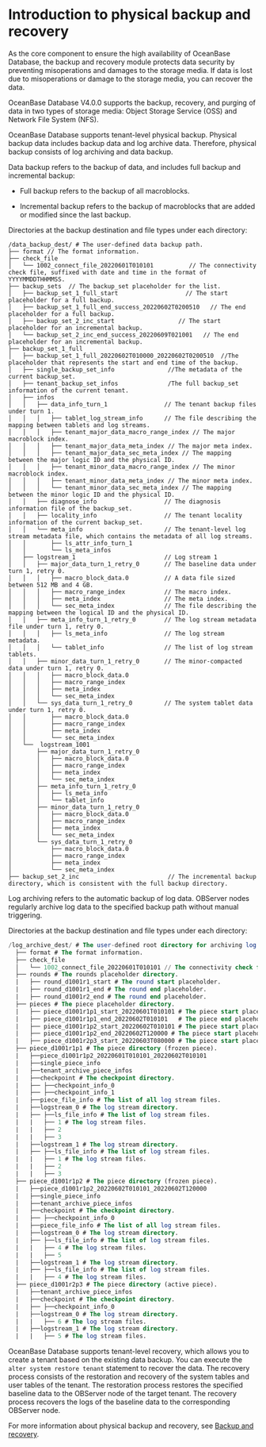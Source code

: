 # Introduction to physical backup and recovery

As the core component to ensure the high availability of OceanBase Database, the backup and recovery module protects data security by preventing misoperations and damages to the storage media. If data is lost due to misoperations or damage to the storage media, you can recover the data.

OceanBase Database V4.0.0 supports the backup, recovery, and purging of data in two types of storage media: Object Storage Service (OSS) and Network File System (NFS).

OceanBase Database supports tenant-level physical backup. Physical backup data includes backup data and log archive data. Therefore, physical backup consists of log archiving and data backup.

Data backup refers to the backup of data, and includes full backup and incremental backup:

* Full backup refers to the backup of all macroblocks.

* Incremental backup refers to the backup of macroblocks that are added or modified since the last backup.

Directories at the backup destination and file types under each directory:

```javasript
/data_backup_dest/ # The user-defined data backup path.
├── format // The format information.
├── check_file
│   └── 1002_connect_file_20220601T010101          // The connectivity check file, suffixed with date and time in the format of YYYYMMDDTHHMMSS.
├── backup_sets  // The backup_set placeholder for the list.
│   ├── backup_set_1_full_start                   // The start placeholder for a full backup.
│   ├── backup_set_1_full_end_success_20220602T0200510   // The end placeholder for a full backup.
│   ├── backup_set_2_inc_start                  // The start placeholder for an incremental backup.
│   └── backup_set_2_inc_end_success_20220609T021001   // The end placeholder for an incremental backup.
├── backup_set_1_full
│   ├── backup_set_1_full_20220602T010000_20220602T0200510  //The placeholder that represents the start and end time of the backup.
│   ├── single_backup_set_info               //The metadata of the current backup_set.
│   ├── tenant_backup_set_infos              /The full backup_set information of the current tenant.
│   ├── infos
│   │   ├── data_info_turn_1                // The tenant backup files under turn 1.
│   │   │   ├── tablet_log_stream_info      // The file describing the mapping between tablets and log streams.
│   │   │   ├── tenant_major_data_macro_range_index // The major macroblock index.
│   │   │   ├── tenant_major_data_meta_index // The major meta index.
│   │   │   ├── tenant_major_data_sec_meta_index // The mapping between the major logic ID and the physical ID.
│   │   │   ├── tenant_minor_data_macro_range_index // The minor macroblock index.
│   │   │   ├── tenant_minor_data_meta_index // The minor meta index.
│   │   │   └── tenant_minor_data_sec_meta_index // The mapping between the minor logic ID and the physical ID.
│   │   ├── diagnose_info                   // The diagnosis information file of the backup_set.
│   │   ├── locality_info                   // The tenant locality information of the current backup_set.
│   │   └── meta_info                       // The tenant-level log stream metadata file, which contains the metadata of all log streams.
│   │       ├── ls_attr_info_turn_1
│   │       └── ls_meta_infos
│   ├── logstream_1                         // Log stream 1
│   │   ├── major_data_turn_1_retry_0       // The baseline data under turn 1, retry 0.
│   │   │   ├── macro_block_data.0          // A data file sized between 512 MB and 4 GB.
│   │   │   ├── macro_range_index           // The macro index.
│   │   │   ├── meta_index                  // The meta index.
│   │   │   └── sec_meta_index              // The file describing the mapping between the logical ID and the physical ID.
│   │   ├── meta_info_turn_1_retry_0        // The log stream metadata file under turn 1, retry 0.
│   │   │   ├── ls_meta_info                // The log stream metadata.
│   │   │   └── tablet_info                 // The list of log stream tablets.
│   │   ├── minor_data_turn_1_retry_0       // The minor-compacted data under turn 1, retry 0.
│   │   │   ├── macro_block_data.0          
│   │   │   ├── macro_range_index
│   │   │   ├── meta_index
│   │   │   └── sec_meta_index
│   │   └── sys_data_turn_1_retry_0         // The system tablet data under turn 1, retry 0.
│   │       ├── macro_block_data.0
│   │       ├── macro_range_index
│   │       ├── meta_index
│   │       └── sec_meta_index
│   └──  logstream_1001
│       ├── major_data_turn_1_retry_0
│       │   ├── macro_block_data.0
│       │   ├── macro_range_index
│       │   ├── meta_index
│       │   └── sec_meta_index
│       ├── meta_info_turn_1_retry_0
│       │   ├── ls_meta_info
│       │   └── tablet_info
│       ├── minor_data_turn_1_retry_0
│       │   ├── macro_block_data.0
│       │   ├── macro_range_index
│       │   ├── meta_index
│       │   └── sec_meta_index
│       └── sys_data_turn_1_retry_0
│           ├── macro_block_data.0
│           ├── macro_range_index
│           ├── meta_index
│           └── sec_meta_index
├── backup_set_2_inc                         // The incremental backup directory, which is consistent with the full backup directory.
```

Log archiving refers to the automatic backup of log data. OBServer nodes regularly archive log data to the specified backup path without manual triggering.  

Directories at the backup destination and file types under each directory:

```sql
/log_archive_dest/ # The user-defined root directory for archiving log files.
  ├── format # The format information.
  ├── check_file
  │   └── 1002_connect_file_20220601T010101 // The connectivity check file, suffixed with date and time in the format of YYYYMMDDTHHMMSS.
  ├── rounds # The rounds placeholder directory.
  |   ├── round_d1001r1_start # The round start placeholder.
  |   ├── round_d1001r1_end # The round end placeholder.
  |   ├── round_d1001r2_end # The round end placeholder.
  ├── pieces # The piece placeholder directory.
  |   ├── piece_d1001r1p1_start_20220601T010101 # The piece start placeholder, in the format of piece_DSETID_ROUND_ID_PIECEID_DATE_start.
  |   ├── piece_d1001r1p1_end_20220602T010101   # The piece end placeholder, in the format of piece_DSETID_ROUND_ID_PIECEID_DATE_end.
  |   ├── piece_d1001r1p2_start_20220602T010101 # The piece start placeholder, in the format of piece_DSETID_ROUND_ID_PIECEID_DATE_start.
  |   ├── piece_d1001r1p2_end_20220602T120000 # The piece start placeholder, in the format of piece_DSETID_ROUND_ID_PIECEID_DATE_start.
  |   ├── piece_d1001r2p3_start_20220603T080000 # The piece start placeholder, in the format of piece_DSETID_ROUND_ID_PIECEID_DATE_start.
  ├── piece_d1001r1p1 # The piece directory (frozen piece).
  |   ├──piece_d1001r1p2_20220601T010101_20220602T010101
  |   ├──single_piece_info
  |   ├──tenant_archive_piece_infos
  |   ├──checkpoint # The checkpoint directory.
  |   ├── ├──checkpoint_info_0
  |   ├── ├──checkpoint_info_1
  |   ├──piece_file_info # The list of all log stream files.
  |   ├──logstream_0 # The log stream directory.
  |   ├── ├──ls_file_info # The list of log stream files.
  |   |   ├── 1 # The log stream files.
  |   |   ├── 2
  |   |   ├── 3
  |   ├──logstream_1 # The log stream directory.
  |   ├── ├──ls_file_info # The list of log stream files.
  |   |   ├── 1 # The log stream files.
  |   |   ├── 2
  |   |   ├── 3
  ├── piece_d1001r1p2 # The piece directory (frozen piece).
  |   ├──piece_d1001r1p2_20220602T010101_20220602T120000
  |   ├──single_piece_info
  |   ├──tenant_archive_piece_infos
  |   ├──checkpoint # The checkpoint directory.
  |   ├── ├──checkpoint_info_0
  |   ├──piece_file_info # The list of all log stream files.
  |   ├──logstream_0 # The log stream directory.
  |   ├── ├──ls_file_info # The list of log stream files.
  |   |   ├── 4 # The log stream files.
  |   |   ├── 5
  |   ├──logstream_1 # The log stream directory.
  |   ├── ├──ls_file_info # The list of log stream files.
  |   |   ├── 4 # The log stream files.
  ├── piece_d1001r2p3 # The piece directory (active piece).
  |   ├──tenant_archive_piece_infos
  |   ├──checkpoint # The checkpoint directory.
  |   ├── ├──checkpoint_info_0
  |   ├──logstream_0 # The log stream directory.
  |   |   ├── 6 # The log stream files.
  |   ├──logstream_1 # The log stream directory.
  |   |   ├── 5 # The log stream files.
```

OceanBase Database supports tenant-level recovery, which allows you to create a tenant based on the existing data backup. You can execute the `alter system restore tenant` statement to recover the data. The recovery process consists of the restoration and recovery of the system tables and user tables of the tenant. The restoration process restores the specified baseline data to the OBServer node of the target tenant. The recovery process recovers the logs of the baseline data to the corresponding OBServer node.

For more information about physical backup and recovery, see [Backup and recovery](../../7.reference/1.oceanbase-database-concepts/10.high-data-reliability-and-availability/5.backup-and-recovery/1.backup-and-recovery-overview.md).
